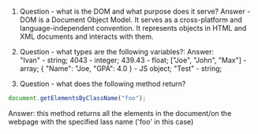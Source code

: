 1. Question - what is the DOM and what purpose does it serve?
Answer - DOM is a Document Object Model.  It serves as a cross-platform and language-independent convention.  It represents objects in HTML and XML documents and interacts with them. 

2. Question - what types are the following variables?:
Answer:    
    "Ivan" - string;
    4043 - integer;
    439.43 - float;
    ["Joe", "John", "Max"] - array;
    { "Name": "Joe, "GPA": 4.0 } - JS object;
    "Test" - string;

3. Question -  what does the following method return?
```javascript
document.getElementsByClassName("foo"); 
```
Answer: this method returns all the elements in the document/on the webpage with the specified lass name ('foo' in this case)

